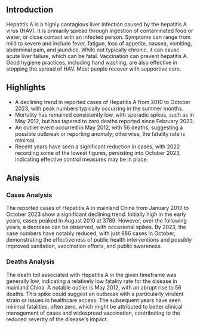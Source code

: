 
## Introduction

Hepatitis A is a highly contagious liver infection caused by the hepatitis A virus (HAV). It is primarily spread through ingestion of contaminated food or water, or close contact with an infected person. Symptoms can range from mild to severe and include fever, fatigue, loss of appetite, nausea, vomiting, abdominal pain, and jaundice. While not typically chronic, it can cause acute liver failure, which can be fatal. Vaccination can prevent hepatitis A. Good hygiene practices, including hand washing, are also effective in stopping the spread of HAV. Most people recover with supportive care.

## Highlights

- A declining trend in reported cases of Hepatitis A from 2010 to October 2023, with peak numbers typically occurring in the summer months. <br/>
- Mortality has remained consistently low, with sporadic spikes, such as in May 2012, but has tapered to zero deaths reported since February 2023. <br/>
- An outlier event occurred in May 2012, with 56 deaths, suggesting a possible outbreak or reporting anomaly; otherwise, the fatality rate is minimal. <br/>
- Recent years have seen a significant reduction in cases, with 2022 recording some of the lowest figures, persisting into October 2023, indicating effective control measures may be in place. <br/>

## Analysis

### Cases Analysis
The reported cases of Hepatitis A in mainland China from January 2010 to October 2023 show a significant declining trend. Initially high in the early years, cases peaked in August 2010 at 3789. However, over the following years, a decrease can be observed, with occasional spikes. By 2023, the case numbers have notably reduced, with just 986 cases in October, demonstrating the effectiveness of public health interventions and possibly improved sanitation, vaccination efforts, and public awareness.

### Deaths Analysis
The death toll associated with Hepatitis A in the given timeframe was generally low, indicating a relatively low fatality rate for the disease in mainland China. A notable outlier is May 2012, with an abrupt rise to 56 deaths. This spike could suggest an outbreak with a particularly virulent strain or issues in healthcare access. The subsequent years have seen minimal fatalities, often zero, which might be attributed to better clinical management of cases and widespread vaccination, contributing to the reduced severity of the disease's impact.
